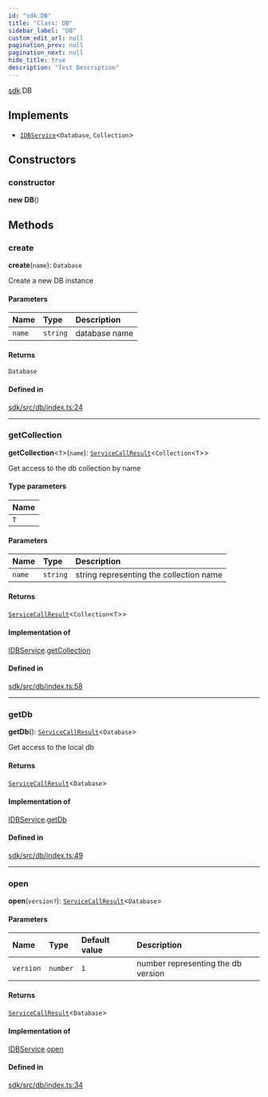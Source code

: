 ```yaml
---
id: "sdk.DB"
title: "Class: DB"
sidebar_label: "DB"
custom_edit_url: null
pagination_prev: null
pagination_next: null
hide_title: true
description: "Test Description"
---
```


[sdk](../namespaces/sdk.md).DB

## Implements

- [`IDBService`](../interfaces/typings.IDBService.md)<`Database`, `Collection`\>

## Constructors

### constructor

**new DB**()

## Methods

### create

**create**(`name`): `Database`

Create a new DB instance

#### Parameters

| Name | Type | Description |
| :------ | :------ | :------ |
| `name` | `string` | database name |

#### Returns

`Database`

#### Defined in

[sdk/src/db/index.ts:24](https://github.com/AKASHAorg/akasha-framework/blob/c052f00c/sdk/src/db/index.ts#L24)

___

### getCollection

**getCollection**<`T`\>(`name`): [`ServiceCallResult`](../namespaces/typings.md#servicecallresult)<`Collection`<`T`\>\>

Get access to the db collection by name

#### Type parameters

| Name |
| :------ |
| `T` |

#### Parameters

| Name | Type | Description |
| :------ | :------ | :------ |
| `name` | `string` | string representing the collection name |

#### Returns

[`ServiceCallResult`](../namespaces/typings.md#servicecallresult)<`Collection`<`T`\>\>

#### Implementation of

[IDBService](../interfaces/typings.IDBService.md).[getCollection](../interfaces/typings.IDBService.md#getcollection)

#### Defined in

[sdk/src/db/index.ts:58](https://github.com/AKASHAorg/akasha-framework/blob/c052f00c/sdk/src/db/index.ts#L58)

___

### getDb

**getDb**(): [`ServiceCallResult`](../namespaces/typings.md#servicecallresult)<`Database`\>

Get access to the local db

#### Returns

[`ServiceCallResult`](../namespaces/typings.md#servicecallresult)<`Database`\>

#### Implementation of

[IDBService](../interfaces/typings.IDBService.md).[getDb](../interfaces/typings.IDBService.md#getdb)

#### Defined in

[sdk/src/db/index.ts:49](https://github.com/AKASHAorg/akasha-framework/blob/c052f00c/sdk/src/db/index.ts#L49)

___

### open

**open**(`version?`): [`ServiceCallResult`](../namespaces/typings.md#servicecallresult)<`Database`\>

#### Parameters

| Name | Type | Default value | Description |
| :------ | :------ | :------ | :------ |
| `version` | `number` | `1` | number representing the db version |

#### Returns

[`ServiceCallResult`](../namespaces/typings.md#servicecallresult)<`Database`\>

#### Implementation of

[IDBService](../interfaces/typings.IDBService.md).[open](../interfaces/typings.IDBService.md#open)

#### Defined in

[sdk/src/db/index.ts:34](https://github.com/AKASHAorg/akasha-framework/blob/c052f00c/sdk/src/db/index.ts#L34)
